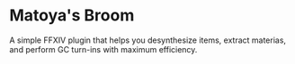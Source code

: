 # Matoya's Broom
A simple FFXIV plugin that helps you desynthesize items, extract materias, and perform GC turn-ins with maximum efficiency.
